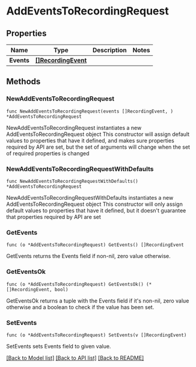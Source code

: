 # AddEventsToRecordingRequest

## Properties

Name | Type | Description | Notes
------------ | ------------- | ------------- | -------------
**Events** | [**[]RecordingEvent**](RecordingEvent.md) |  | 

## Methods

### NewAddEventsToRecordingRequest

`func NewAddEventsToRecordingRequest(events []RecordingEvent, ) *AddEventsToRecordingRequest`

NewAddEventsToRecordingRequest instantiates a new AddEventsToRecordingRequest object
This constructor will assign default values to properties that have it defined,
and makes sure properties required by API are set, but the set of arguments
will change when the set of required properties is changed

### NewAddEventsToRecordingRequestWithDefaults

`func NewAddEventsToRecordingRequestWithDefaults() *AddEventsToRecordingRequest`

NewAddEventsToRecordingRequestWithDefaults instantiates a new AddEventsToRecordingRequest object
This constructor will only assign default values to properties that have it defined,
but it doesn't guarantee that properties required by API are set

### GetEvents

`func (o *AddEventsToRecordingRequest) GetEvents() []RecordingEvent`

GetEvents returns the Events field if non-nil, zero value otherwise.

### GetEventsOk

`func (o *AddEventsToRecordingRequest) GetEventsOk() (*[]RecordingEvent, bool)`

GetEventsOk returns a tuple with the Events field if it's non-nil, zero value otherwise
and a boolean to check if the value has been set.

### SetEvents

`func (o *AddEventsToRecordingRequest) SetEvents(v []RecordingEvent)`

SetEvents sets Events field to given value.



[[Back to Model list]](../README.md#documentation-for-models) [[Back to API list]](../README.md#documentation-for-api-endpoints) [[Back to README]](../README.md)


